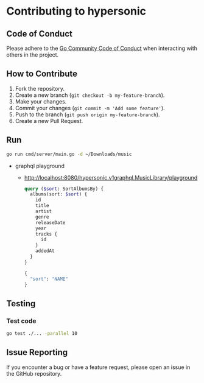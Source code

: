 # Contributing to hypersonic

## Code of Conduct

Please adhere to the [Go Community Code of Conduct](https://go.dev/conduct) when interacting with others in the project.

## How to Contribute

1. Fork the repository.
2. Create a new branch (`git checkout -b my-feature-branch`).
3. Make your changes.
4. Commit your changes (`git commit -m 'Add some feature'`).
5. Push to the branch (`git push origin my-feature-branch`).
6. Create a new Pull Request.

## Run

```sh
go run cmd/server/main.go -d ~/Downloads/music
```

- graphql playground
  - [http://localhost:8080/hypersonic.v1graphql.MusicLibrary/playground](http://localhost:8080/hypersonic.v1graphql.MusicLibrary/playground)

    ```graphql
    query ($sort: SortAlbumsBy) {
      albums(sort: $sort) {
        id
        title
        artist
        genre
        releaseDate
        year
        tracks {
          id
        }
        addedAt
      }
    }

    {
      "sort": "NAME"
    }
    ```

## Testing

### Test code

```sh
go test ./... -parallel 10
```

## Issue Reporting

If you encounter a bug or have a feature request, please open an issue in the GitHub repository.
